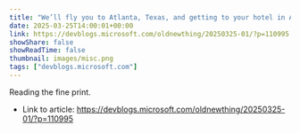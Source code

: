 ```yaml
---
title: "We’ll fly you to Atlanta, Texas, and getting to your hotel in Atlanta, Georgia is your problem"
date: 2025-03-25T14:00:01+00:00
link: https://devblogs.microsoft.com/oldnewthing/20250325-01/?p=110995
showShare: false
showReadTime: false
thumbnail: images/misc.png
tags: ["devblogs.microsoft.com"]
---
```

Reading the fine print.

- Link to article: https://devblogs.microsoft.com/oldnewthing/20250325-01/?p=110995